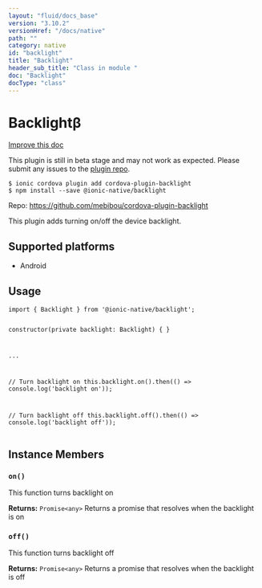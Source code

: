 ```yaml
---
layout: "fluid/docs_base"
version: "3.10.2"
versionHref: "/docs/native"
path: ""
category: native
id: "backlight"
title: "Backlight"
header_sub_title: "Class in module "
doc: "Backlight"
docType: "class"
---
```


<h1 class="api-title">Backlight<span class="beta" title="beta">&beta;</span></h1>

<a class="improve-v2-docs" href="http://github.com/driftyco/ionic-native/edit/master/src/@ionic-native/plugins/backlight/index.ts#L1">
  Improve this doc
</a>




<p class="beta-notice">
  This plugin is still in beta stage and may not work as expected. Please
  submit any issues to the <a target="_blank"
  href="https://github.com/mebibou/cordova-plugin-backlight/issues">plugin repo</a>.
</p>



<pre><code class="nohighlight">$ ionic cordova plugin add cordova-plugin-backlight
$ npm install --save @ionic-native/backlight
</code></pre>
<p>Repo:
  <a href="https://github.com/mebibou/cordova-plugin-backlight">
    https://github.com/mebibou/cordova-plugin-backlight
  </a>
</p>


<p>This plugin adds turning on/off the device backlight.</p>




<h2>Supported platforms</h2>
<ul>
  <li>Android</li>
</ul>






<h2>Usage</h2>
<pre><code class="lang-typescript">import { Backlight } from &#39;@ionic-native/backlight&#39;;

constructor(private backlight: Backlight) { }

...

// Turn backlight on
this.backlight.on().then(() =&gt; console.log(&#39;backlight on&#39;));

// Turn backlight off
this.backlight.off().then(() =&gt; console.log(&#39;backlight off&#39;));
</code></pre>








<h2>Instance Members</h2>
<h3><a class="anchor" name="on" href="#on"></a><code>on()</code></h3>


This function turns backlight on


<div class="return-value" markdown="1">
  <i class="icon ion-arrow-return-left"></i>
  <b>Returns:</b> <code>Promise&lt;any&gt;</code> Returns a promise that resolves when the backlight is on
</div><h3><a class="anchor" name="off" href="#off"></a><code>off()</code></h3>


This function turns backlight off


<div class="return-value" markdown="1">
  <i class="icon ion-arrow-return-left"></i>
  <b>Returns:</b> <code>Promise&lt;any&gt;</code> Returns a promise that resolves when the backlight is off
</div>





